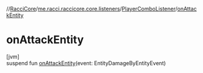 //[RacciCore](../../../index.md)/[me.racci.raccicore.core.listeners](../index.md)/[PlayerComboListener](index.md)/[onAttackEntity](on-attack-entity.md)

# onAttackEntity

[jvm]\
suspend fun [onAttackEntity](on-attack-entity.md)(event: EntityDamageByEntityEvent)
